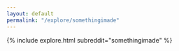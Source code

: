 ```yaml
---
layout: default
permalink: "/explore/somethingimade"
---
```


<link rel="stylesheet" type="text/css" href="/static/css/explore.css">
{% include explore.html subreddit="somethingimade" %}
